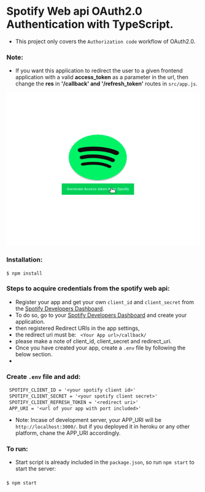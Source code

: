 # Spotify Web api OAuth2.0 Authentication with TypeScript.
- This project only covers the ```Authorization code``` workflow of OAuth2.0.
### Note:
- If you want this application to redirect the user to a given frontend application with a valid **access_token** as a parameter in the url, then change the **res** in **'/callback' and '/refresh_token'** routes in ```src/app.js```.

<p align='center'>
<img src='https://github.com/MohanVaddi/spotify-OAuth2.0-ts/blob/main/spotify_oauth2.0.gif' height='400px' width='600px'>
</p>


### Installation:
    $ npm install
    
### Steps to acquire credentials from the spotify web api:
- Register your app and get your own ```client_id``` and ```client_secret``` from the [Spotify Developers Dashboard](https://developer.spotify.com/dashboard/login).
- To do so, go to your [Spotify Developers Dashboard](https://developer.spotify.com/dashboard/login) and create your application.
- then registered Redirect URIs in the app settings,
- the redirect uri must be:
``` <Your App url>/callback/```
- please make a note of client_id, client_secret and redirect_uri.
- Once you have created your app, create a ```.env``` file by following the below section.
- 
### Create ```.env``` file and add:
     SPOTIFY_CLIENT_ID = '<your spotify client id>'
     SPOTIFY_CLIENT_SECRET = '<your spotify client secret>'
     SPOTIFY_CLIENT_REFRESH_TOKEN = '<redirect uri>'
     APP_URI = '<url of your app with port included>'
- Note: Incase of development server, your APP_URI will be ```http://localhost:3000/```. but if you deployed it in heroku or any other platform, chane the APP_URI accordingly.

### To run:
- Start script is already included in the ```package.json```, so run ```npm start``` to start the server:
####
    $ npm start
